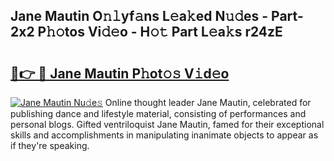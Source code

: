 ## Jane Mautin O𝚗𝚕yf𝚊ns L𝚎a𝚔ed N𝚞𝚍es - Part-2x2 P𝚑𝚘tos Vi𝚍𝚎o - H𝚘𝚝 Part L𝚎a𝚔s r24zE

# <h2><a href="http://kfaya0b.oniu.top/?m=Jane+Mautin">🔗👉 🔴 Jane Mautin P𝚑ot𝚘𝚜 V𝚒d𝚎o</a></h2>

[![Jane Mautin Nu𝚍e𝚜](https://i.imgur.com/0qMVB7G.gif)](http://kfaya0b.oniu.top/?m=Jane+Mautin)
Online thought leader Jane Mautin, celebrated for publishing dance and lifestyle material, consisting of performances and personal blogs. Gifted ventriloquist Jane Mautin, famed for their exceptional skills and accomplishments in manipulating inanimate objects to appear as if they're speaking.  

